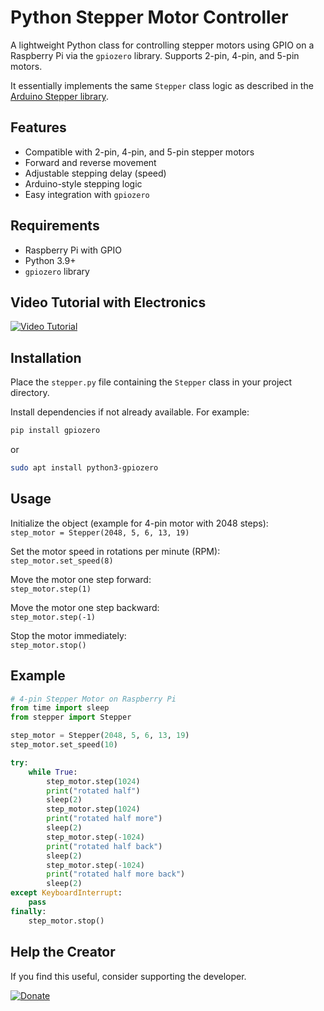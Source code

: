 # Python Stepper Motor Controller

A lightweight Python class for controlling stepper motors using GPIO on a Raspberry Pi via the `gpiozero` library. Supports 2-pin, 4-pin, and 5-pin motors.

It essentially implements the same `Stepper` class logic as described in the [Arduino Stepper library](https://docs.arduino.cc/libraries/stepper/).

## Features

- Compatible with 2-pin, 4-pin, and 5-pin stepper motors  
- Forward and reverse movement  
- Adjustable stepping delay (speed)  
- Arduino-style stepping logic  
- Easy integration with `gpiozero`

## Requirements

- Raspberry Pi with GPIO  
- Python 3.9+  
- `gpiozero` library

## Video Tutorial with Electronics

[![Video Tutorial](https://img.youtube.com/vi/T8thjPohz5g/mqdefault.jpg)](https://www.youtube.com/watch?v=T8thjPohz5g)

## Installation

Place the `stepper.py` file containing the `Stepper` class in your project directory.

Install dependencies if not already available. For example:
```bash
pip install gpiozero
```
or
```bash
sudo apt install python3-gpiozero
```

## Usage

Initialize the object (example for 4-pin motor with 2048 steps):  
`step_motor = Stepper(2048, 5, 6, 13, 19)`

Set the motor speed in rotations per minute (RPM):  
`step_motor.set_speed(8)`

Move the motor one step forward:  
`step_motor.step(1)`

Move the motor one step backward:  
`step_motor.step(-1)`

Stop the motor immediately:  
`step_motor.stop()`

## Example

```python
# 4-pin Stepper Motor on Raspberry Pi
from time import sleep
from stepper import Stepper

step_motor = Stepper(2048, 5, 6, 13, 19)
step_motor.set_speed(10)

try:
    while True:
        step_motor.step(1024)
        print("rotated half")
        sleep(2)
        step_motor.step(1024)
        print("rotated half more")
        sleep(2)
        step_motor.step(-1024)
        print("rotated half back")
        sleep(2)
        step_motor.step(-1024)
        print("rotated half more back")
        sleep(2)
except KeyboardInterrupt:
    pass
finally:
    step_motor.stop()
```

## Help the Creator

If you find this useful, consider supporting the developer.

[![Donate](https://exoimages.pages.dev/buttons/donate-ora.svg)](https://www.gofundme.com/f/keep-my-science-journey-alive-with-support)
